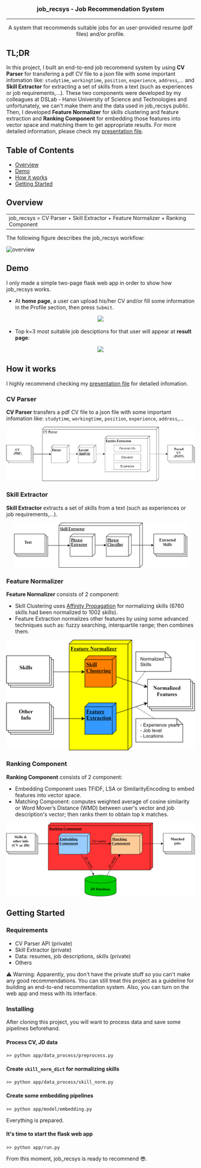 
<h3 align="center">job_recsys - Job Recommendation System</h3>

---

<p align="center"> A system that recommends suitable jobs for an user-provided resume (pdf files) and/or profile.
    <br> 
</p>

## TL;DR
In this project, I built an end-to-end job recommend system by using **CV Parser** for transfering a pdf CV file to a json file with some important infomation like: ```studytime```,  ```workingtime```, ```position```, ```experience```, ```address```,... and **Skill Extractor** for extracting a set of skills from a text (such as experiences or job requirements,...). These two components were developed by my colleagues at DSLab - Hanoi University of Science and Technologies and unfortunately, we can't make them and the data used in job_recsys public. Then, I developed **Feature Normalizer** for skills clustering and feature extraction and **Ranking Component** for embedding those features into vector space and matching them to get appropriate results. For more detailed information, please check my [presentation file](https://github.com/Dec1mo/job_recsys/blob/main/docs/ThaiDD_Job_RecSys.pdf).

## Table of Contents
+ [Overview](#overview)
+ [Demo](#demo)
+ [How it works](#working)
+ [Getting Started](#getting_started)

## Overview <a name = "overview"></a>
<table><tr><td>
job_recsys = CV Parser + Skill Extractor + Feature Normalizer + Ranking Component
</td></tr></table>
The following figure describes the job_recsys workflow:

![overview](https://github.com/Dec1mo/Job_Recommendation/blob/main/docs/overview.png?raw=true)

## Demo <a name = "demo"></a>
I only made a simple two-page flask web app in order to show how job_recsys works.
- At **home page**, a user can upload his/her CV and/or fill some information in the Profile section, then press ```Submit```.
<p align="center">
  <img src="https://github.com/Dec1mo/Job_Recommendation/blob/main/docs/demo_homepage.png?raw=true" />
</p>

- Top k=3 most suitable job desciptions for that user will appear at **result page**:
<p align="center">
  <img src="https://github.com/Dec1mo/Job_Recommendation/blob/main/docs/demo_result_page.png?raw=true" />
</p>

## How it works <a name = "working"></a>
I highly recommend checking my [presentation file](https://github.com/Dec1mo/job_recsys/blob/main/docs/ThaiDD_Job_RecSys.pdf) for detailed infomation.
### CV Parser
**CV Parser** transfers a pdf CV file to a json file with some important infomation like: ```studytime```,  ```workingtime```, ```position```, ```experience```, ```address```,...
<p align="center">
  <img src="https://github.com/Dec1mo/job_recsys/blob/main/docs/cv_parser.jpg?raw=true" />
</p>

### Skill Extractor
**Skill Extractor** extracts a set of skills from a text (such as experiences or job requirements,...).
<p align="center">
  <img src="https://github.com/Dec1mo/job_recsys/blob/main/docs/skill_extractor.png?raw=true" />
</p>

### Feature Normalizer 
**Feature Normalizer** consists of 2 component:
- Skill Clustering uses [Affinity Propagation](https://en.wikipedia.org/wiki/Affinity_propagation) for normalizing skills (6760 skills had been normalized to 1002 skills).
- Feature Extraction normalizes other features by using some advanced techniques such as: fuzzy searching, interquartile range; then combines them.
<p align="center">
  <img src="https://github.com/Dec1mo/job_recsys/blob/main/docs/skill_normalizer.png?raw=true" />
</p>

### Ranking Component
**Ranking Component** consists of 2 component:
- Embedding Component uses TFIDF, LSA or SimilarityEncoding to embed features into vector space.
- Matching Component: computes weighted average of cosine similarity or Word Mover’s Distance (WMD) between user's vector and job description's vector; then ranks them to obtain top k matches.
<p align="center">
  <img src="https://github.com/Dec1mo/job_recsys/blob/main/docs/ranking_component.png?raw=true" />
</p>

## Getting Started <a name = "getting_started"></a>
### Requirements
+ CV Parser API (private)
+ Skill Extractor (private)
+ Data: resumes, job descriptions, skills (private)
+ Others

⚠ Warning: Apparently, you don't have the private stuff so you can't make any good recommendations. You can still treat this project as a guideline for building an end-to-end recommentation system. Also, you can turn on the web app and mess with its interface.

### Installing
After cloning this project, you will want to process data and save some pipelines beforehand.
#### Process CV, JD data
```
>> python app/data_process/preprocess.py
```
#### Create ```skill_norm_dict``` for normalizing skills
```
>> python app/data_process/skill_norm.py
```
#### Create some embedding pipelines
```
>> python app/model/embedding.py
```
Everything is prepared.
#### It's time to start the flask web app
```
>> python app/run.py
```
From this moment, job_recsys is ready to recommend 😎.
